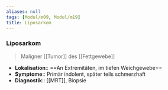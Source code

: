 ```yaml
---
aliases: null
tags: [Modul/m09, Modul/m19]
title: Liposarkom
---
```

### Liposarkom
> Maligner [[Tumor]] des [[Fettgewebe]]
- **Lokalisation**:: ==An Extremitäten, im tiefen Weichgewebe==
- **Symptome**:: Primär indolent, später teils schmerzhaft
- **Diagnostik**:: [[MRT]], Biopsie